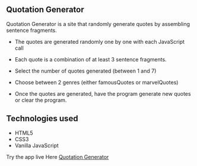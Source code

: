 ## Quotation Generator
Quotation Generator is a site that randomly generate quotes by assembling sentence fragments.

* The quotes are generated randomly one by one with each JavaScript call

* Each quote is a combination of at least 3 sentence fragments.

* Select the number of quotes generated (between 1 and 7)

* Choose between 2 genres (either famousQuotes or marvelQuotes)

* Once the quotes are generated, have the program generate new quotes or clear the program.

## Technologies used

* HTML5
* CSS3
* Vanilla JavaScript

Try the app live Here [Quotation Generator](https://miami78.github.io/Quote-generator/)